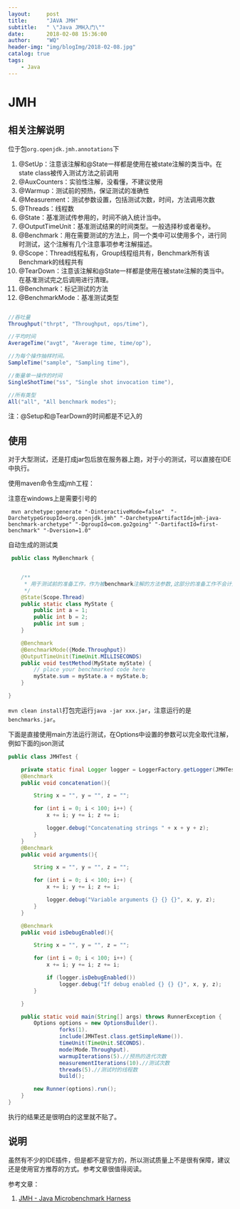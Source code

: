 ```yaml
---
layout:     post
title:      "JAVA JMH"
subtitle:   " \"Java JMH入门\""
date:       2018-02-08 15:36:00
author:     "WQ"
header-img: "img/blogImg/2018-02-08.jpg"
catalog: true
tags:
    - Java
---
```


# JMH

## 相关注解说明

位于包`org.openjdk.jmh.annotations`下

1. @SetUp：注意该注解和@State一样都是使用在被state注解的类当中。在state class被传入测试方法之前调用
2. @AuxCounters：实验性注解，没看懂，不建议使用
4. @Warmup：测试前的预热，保证测试的准确性
5. @Measurement：测试参数设置，包括测试次数，时间，方法调用次数
6. @Threads：线程数
7. @State：基准测试传参用的，时间不纳入统计当中。
8. @OutputTimeUnit：基准测试结果的时间类型。一般选择秒或者毫秒。
9. @Benchmark：用在需要测试的方法上，同一个类中可以使用多个，进行同时测试，这个注解有几个注意事项参考注解描述。
10. @Scope：Thread线程私有，Group线程组共有，Benchmark所有该Benchmark的线程共有
11. @TearDown：注意该注解和@State一样都是使用在被state注解的类当中。在基准测试完之后调用进行清理。
12. @Benchmark：标记测试的方法
3. @BenchmarkMode：基准测试类型

```java

//吞吐量
Throughput("thrpt", "Throughput, ops/time"),

//平均时间
AverageTime("avgt", "Average time, time/op"),

//为每个操作抽样时间。
SampleTime("sample", "Sampling time"),

//衡量单一操作的时间
SingleShotTime("ss", "Single shot invocation time"),

//所有类型
All("all", "All benchmark modes");
```

注：@Setup和@TearDown的时间都是不记入的

## 使用

对于大型测试，还是打成jar包后放在服务器上跑，对于小的测试，可以直接在IDE中执行。

使用maven命令生成jmh工程：

注意在windows上是需要引号的

```shell
 mvn archetype:generate "-DinteractiveMode=false"  "-DarchetypeGroupId=org.openjdk.jmh" "-DarchetypeArtifactId=jmh-java-benchmark-archetype" "-DgroupId=com.go2going" "-DartifactId=first-benchmark" "-Dversion=1.0"
```

自动生成的测试类

```java
 public class MyBenchmark {


    /**
     * 用于测试前的准备工作，作为被benchmark注解的方法参数,这部分的准备工作不会计入基本测试的数据当中
     */
    @State(Scope.Thread)
    public static class MyState {
        public int a = 1;
        public int b = 2;
        public int sum ;
    }

    @Benchmark
    @BenchmarkMode({Mode.Throughput})
    @OutputTimeUnit(TimeUnit.MILLISECONDS)
    public void testMethod(MyState myState) {
        // place your benchmarked code here
        myState.sum = myState.a + myState.b;
    }

}
```

`mvn clean install`打包完运行`java -jar xxx.jar`，注意运行的是`benchmarks.jar`。

下面是直接使用main方法运行测试，在Options中设置的参数可以完全取代注解，例如下面的json测试

```java
public class JMHTest {

    private static final Logger logger = LoggerFactory.getLogger(JMHTest.class);
    @Benchmark
    public void concatenation(){

        String x = "", y = "", z = "";

        for (int i = 0; i < 100; i++) {
            x += i; y += i; z += i;

            logger.debug("Concatenating strings " + x + y + z);
        }
    }
    @Benchmark
    public void arguments(){

        String x = "", y = "", z = "";

        for (int i = 0; i < 100; i++) {
            x += i; y += i; z += i;

            logger.debug("Variable arguments {} {} {}", x, y, z);
        }
    }

    @Benchmark
    public void isDebugEnabled(){

        String x = "", y = "", z = "";

        for (int i = 0; i < 100; i++) {
            x += i; y += i; z += i;

            if (logger.isDebugEnabled())
                logger.debug("If debug enabled {} {} {}", x, y, z);
        }

    }

    public static void main(String[] args) throws RunnerException {
        Options options = new OptionsBuilder().
                forks(1).
                include(JMHTest.class.getSimpleName()).
                timeUnit(TimeUnit.SECONDS).
                mode(Mode.Throughput).
                warmupIterations(5).//预热的迭代次数
                measurementIterations(10).//测试次数
                threads(5).//测试时的线程数
                build();

        new Runner(options).run();
    }
}

```

执行的结果还是很明白的这里就不贴了。

## 说明

虽然有不少的IDE插件，但是都不是官方的，所以测试质量上不是很有保障，建议还是使用官方推荐的方式。参考文章很值得阅读。

参考文章：

1. [JMH - Java Microbenchmark Harness](http://tutorials.jenkov.com/java-performance/jmh.html)
